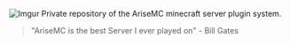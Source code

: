  ![Imgur](https://i.imgur.com/GpYtpMe.jpg)
Private repository of the AriseMC minecraft server plugin system.

> "AriseMC is the best Server I ever played on" - Bill Gates
